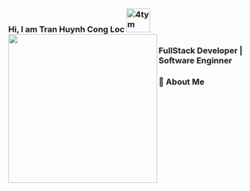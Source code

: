 
### Hi, I am Tran Huynh Cong Loc <img src="https://i.ibb.co/1J0ch4C/4tym.gif" alt="4tym" width="48"> <img width="300" align="left" src="https://media.giphy.com/media/VgGpnYeMVljm1vRA6g/giphy.gif">

### FullStack Developer | Software Enginner 

### 🚀 About Me




